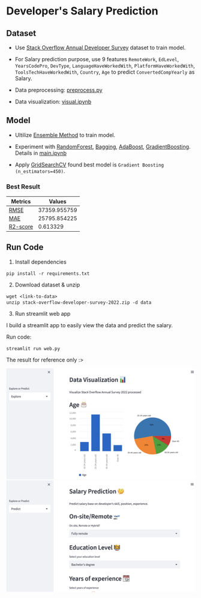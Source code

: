 # Developer's Salary Prediction

## Dataset

* Use [Stack Overflow Annual Developer Survey](https://insights.stackoverflow.com/survey) dataset to train model. 

* For Salary prediction purpose, use 9 features `RemoteWork`, `EdLevel`, `YearsCodePro`, `DevType`, `LanguageHaveWorkedWith`, `PlatformHaveWorkedWith`, 
`ToolsTechHaveWorkedWith`,
`Country`, `Age` to predict `ConvertedCompYearly` as Salary.

* Data preprocessing: [preprocess.py](dataset/preprocess.py)

* Data visualization: [visual.ipynb](visual.ipynb)

## Model

* Ultilize [Ensemble Method](https://scikit-learn.org/stable/modules/ensemble.html) to train model.

* Experiment with [RandomForest](https://scikit-learn.org/stable/modules/generated/sklearn.ensemble.RandomForestRegressor.html), [Bagging](https://scikit-learn.org/stable/modules/generated/sklearn.ensemble.BaggingRegressor.html), [AdaBoost](https://scikit-learn.org/stable/modules/generated/sklearn.ensemble.AdaBoostRegressor.html), [GradientBoosting](https://scikit-learn.org/stable/modules/generated/sklearn.ensemble.GradientBoostingRegressor.html). Details in [main.ipynb](main.ipynb)

* Apply [GridSearchCV](https://scikit-learn.org/stable/modules/generated/sklearn.model_selection.GridSearchCV.html) found best model is `Gradient Boosting (n_estimators=450)`.

### Best Result

| Metrics | Values |
| --- | --- | 
| [RMSE](https://scikit-learn.org/stable/modules/generated/sklearn.metrics.mean_squared_error.html) | 37359.955759 |  
| [MAE](https://scikit-learn.org/stable/modules/generated/sklearn.metrics.mean_absolute_error.html) | 25795.854225 |   
| [R2-score](https://scikit-learn.org/stable/modules/generated/sklearn.metrics.r2_score.html) | 0.613329 | 

## Run Code

1. Install dependencies

```
pip install -r requirements.txt
```

2. Download dataset & unzip

```
wget <link-to-data>
unzip stack-overflow-developer-survey-2022.zip -d data
```

3. Run streamlit web app

I build a streamlit app to easily view the data and predict the salary.

Run code:

```
streamlit run web.py
```

The result for reference only :>

![](images/explore_page.png)
![](images/predict_page.png)
